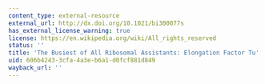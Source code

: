 ```yaml
---
content_type: external-resource
external_url: http://dx.doi.org/10.1021/bi300077s
has_external_license_warning: true
license: https://en.wikipedia.org/wiki/All_rights_reserved
status: ''
title: 'The Busiest of All Ribosomal Assistants: Elongation Factor Tu'
uid: 606b4243-3cfa-4a3e-b6a1-d0fcf881d849
wayback_url: ''
---
```

